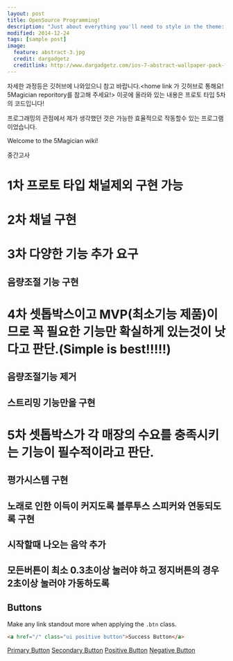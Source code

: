 ```yaml
---
layout: post
title: OpenSource Programming!
description: "Just about everything you'll need to style in the theme: headings, paragraphs, blockquotes, tables, code blocks, and more."
modified: 2014-12-24
tags: [sample post]
image:
  feature: abstract-3.jpg
  credit: dargadgetz
  creditlink: http://www.dargadgetz.com/ios-7-abstract-wallpaper-pack-for-iphone-5-and-ipod-touch-retina/
---
```


자세한 과정등은 깃허브에 나와있으니 참고 바랍니다.<home link 가 깃허브로 통해요! 5Magician reporitory를 참고해 주세요!> 이곳에 올라와 있는 내용은 프로토 타입 5차의 코드입니다!

프로그래밍의 관점에서 제가 생각했던 것은 가능한 효율적으로 작동할수 있는 프로그램이었습니다.

Welcome to the 5Magician wiki!

중간고사 

# 1차 프로토 타입 채널제외 구현 가능

# 2차 채널 구현

# 3차 다양한 기능 추가 요구 
##  음량조절 기능 구현

# 4차 셋톱박스이고 MVP(최소기능 제품)이므로 꼭 필요한 기능만 확실하게 있는것이 낫다고 판단.(Simple is best!!!!!) 
##   음량조절기능 제거
##   스트리밍 기능만을 구현

# 5차 셋톱박스가 각 매장의 수요를 충족시키는 기능이 필수적이라고 판단.
##  평가시스템 구현
##      노래로 인한 이득이 커지도록 블루투스 스피커와 연동되도록 구현
##      시작할때 나오는 음악 추가
##      모든버튼이 최소 0.3초이상 눌러야 하고 정지버튼의 경우 2초이상 눌러야 가동하도록 





<!--Below is just about everything you'll need to style in the theme. Check the source code to see the many embedded elements within paragraphs.

# Heading 1

## Heading 2

### Heading 3

#### Heading 4

##### Heading 5

###### Heading 6

### Body text

Lorem ipsum dolor sit amet, test link adipiscing elit. **This is strong**. Nullam dignissim convallis est. Quisque aliquam.

![Smithsonian Image]({{ site.url }}/images/3953273590_704e3899d5_m.jpg)
{: .image-right}

*This is emphasized*. Donec faucibus. Nunc iaculis suscipit dui. 53 = 125. Water is H<sub>2</sub>O. Nam sit amet sem. Aliquam libero nisi, imperdiet at, tincidunt nec, gravida vehicula, nisl. The New York Times <cite>(That’s a citation)</cite>. <u>Underline</u>. Maecenas ornare tortor. Donec sed tellus eget sapien fringilla nonummy. Mauris a ante. Suspendisse quam sem, consequat at, commodo vitae, feugiat in, nunc. Morbi imperdiet augue quis tellus.

HTML and <abbr title="cascading stylesheets">CSS<abbr> are our tools. Mauris a ante. Suspendisse quam sem, consequat at, commodo vitae, feugiat in, nunc. Morbi imperdiet augue quis tellus. Praesent mattis, massa quis luctus fermentum, turpis mi volutpat justo, eu volutpat enim diam eget metus.

### Blockquotes

> Lorem ipsum dolor sit amet, test link adipiscing elit. Nullam dignissim convallis est. Quisque aliquam.

## List Types

### Ordered Lists

1. Item one
   1. sub item one
   2. sub item two
   3. sub item three
2. Item two

### Unordered Lists

* Item one
* Item two
* Item three

## Tables

| Header1 | Header2 | Header3 |
|:--------|:-------:|--------:|
| cell1   | cell2   | cell3   |
| cell4   | cell5   | cell6   |
|----
| cell1   | cell2   | cell3   |
| cell4   | cell5   | cell6   |
|=====
| Foot1   | Foot2   | Foot3
{: rules="groups"}

## Code Snippets

Syntax highlighting via Rouge

```css
#container {
  float: left;
  margin: 0 -240px 0 0;
  width: 100%;
}
```

Non Pygments code example

    <div id="awesome">
        <p>This is great isn't it?</p>
    </div>
-->
## Buttons

Make any link standout more when applying the `.btn` class.

```html
<a href="/" class="ui positive button">Success Button</a>
```

<a href="/" class="ui primary button">Primary Button</a>
<a href="/" class="ui secondary button">Secondary Button</a>
<a href="/" class="ui positive button">Positive Button</a>
<a href="/" class="ui negative button">Negative Button</a>
